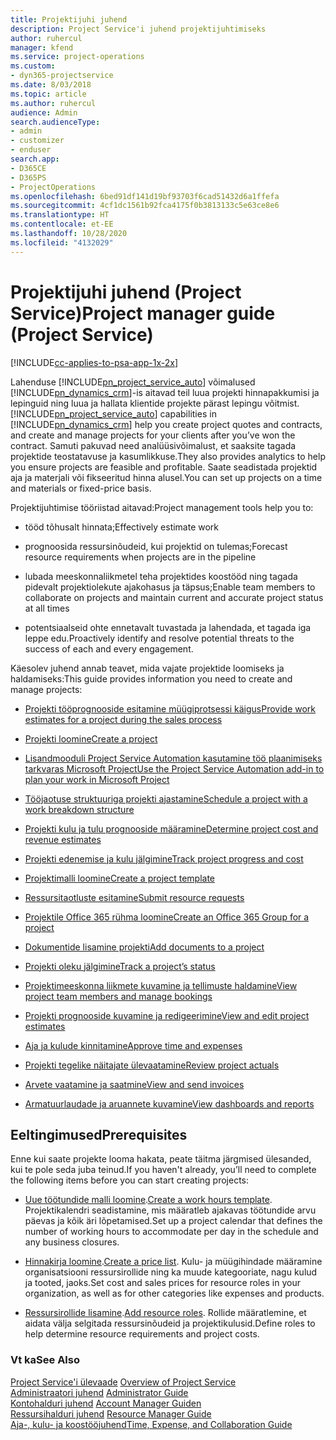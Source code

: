 ```yaml
---
title: Projektijuhi juhend
description: Project Service'i juhend projektijuhtimiseks
author: ruhercul
manager: kfend
ms.service: project-operations
ms.custom:
- dyn365-projectservice
ms.date: 8/03/2018
ms.topic: article
ms.author: ruhercul
audience: Admin
search.audienceType:
- admin
- customizer
- enduser
search.app:
- D365CE
- D365PS
- ProjectOperations
ms.openlocfilehash: 6bed91df141d19bf93703f6cad51432d6a1ffefa
ms.sourcegitcommit: 4cf1dc1561b92fca4175f0b3813133c5e63ce8e6
ms.translationtype: HT
ms.contentlocale: et-EE
ms.lasthandoff: 10/28/2020
ms.locfileid: "4132029"
---
```

# <a name="project-manager-guide-project-service"></a><span data-ttu-id="27cb9-103">Projektijuhi juhend (Project Service)</span><span class="sxs-lookup"><span data-stu-id="27cb9-103">Project manager guide (Project Service)</span></span>

[!INCLUDE[cc-applies-to-psa-app-1x-2x](../includes/cc-applies-to-psa-app-1x-2x.md)]

<span data-ttu-id="27cb9-104">Lahenduse [!INCLUDE[pn_project_service_auto](../includes/pn-project-service-auto.md)] võimalused  [!INCLUDE[pn_dynamics_crm](../includes/pn-dynamics-crm.md)]-is aitavad teil luua projekti hinnapakkumisi ja lepinguid ning luua ja hallata klientide projekte pärast lepingu võitmist.</span><span class="sxs-lookup"><span data-stu-id="27cb9-104">[!INCLUDE[pn_project_service_auto](../includes/pn-project-service-auto.md)] capabilities in [!INCLUDE[pn_dynamics_crm](../includes/pn-dynamics-crm.md)] help you create project quotes and contracts, and create and manage projects for your clients after you’ve won the contract.</span></span> <span data-ttu-id="27cb9-105">Samuti pakuvad need analüüsivõimalust, et saaksite tagada projektide teostatavuse ja kasumlikkuse.</span><span class="sxs-lookup"><span data-stu-id="27cb9-105">They also provides analytics to help you ensure projects are feasible and profitable.</span></span> <span data-ttu-id="27cb9-106">Saate seadistada projektid aja ja materjali või fikseeritud hinna alusel.</span><span class="sxs-lookup"><span data-stu-id="27cb9-106">You can set up projects on a time and materials or fixed-price basis.</span></span>  
  
 <span data-ttu-id="27cb9-107">Projektijuhtimise tööriistad aitavad:</span><span class="sxs-lookup"><span data-stu-id="27cb9-107">Project management tools help you to:</span></span>  
  
-   <span data-ttu-id="27cb9-108">tööd tõhusalt hinnata;</span><span class="sxs-lookup"><span data-stu-id="27cb9-108">Effectively estimate work</span></span>  
  
-   <span data-ttu-id="27cb9-109">prognoosida ressursinõudeid, kui projektid on tulemas;</span><span class="sxs-lookup"><span data-stu-id="27cb9-109">Forecast resource requirements when projects are in the pipeline</span></span>  
  
-   <span data-ttu-id="27cb9-110">lubada meeskonnaliikmetel teha projektides koostööd ning tagada pidevalt projektiolekute ajakohasus ja täpsus;</span><span class="sxs-lookup"><span data-stu-id="27cb9-110">Enable team members to collaborate on projects and maintain current and accurate project status at all times</span></span>  
  
-   <span data-ttu-id="27cb9-111">potentsiaalseid ohte ennetavalt tuvastada ja lahendada, et tagada iga leppe edu.</span><span class="sxs-lookup"><span data-stu-id="27cb9-111">Proactively identify and resolve potential threats to the success of each and every engagement.</span></span>  
  
<span data-ttu-id="27cb9-112">Käesolev juhend annab teavet, mida vajate projektide loomiseks ja haldamiseks:</span><span class="sxs-lookup"><span data-stu-id="27cb9-112">This guide provides information you need to create and manage projects:</span></span>  
  
-   [<span data-ttu-id="27cb9-113">Projekti tööprognooside esitamine müügiprotsessi käigus</span><span class="sxs-lookup"><span data-stu-id="27cb9-113">Provide work estimates for a project during the sales process</span></span>](../psa/provide-estimates-project-during-sales-process.md)  
  
-   [<span data-ttu-id="27cb9-114">Projekti loomine</span><span class="sxs-lookup"><span data-stu-id="27cb9-114">Create a project</span></span>](../psa/create-project.md)  
  
-   [<span data-ttu-id="27cb9-115">Lisandmooduli Project Service Automation kasutamine töö plaanimiseks tarkvaras Microsoft Project</span><span class="sxs-lookup"><span data-stu-id="27cb9-115">Use the Project Service Automation add-in to plan your work in Microsoft Project</span></span>](../psa/add-plan-work-microsoft-project.md)  
  
-   [<span data-ttu-id="27cb9-116">Tööjaotuse struktuuriga projekti ajastamine</span><span class="sxs-lookup"><span data-stu-id="27cb9-116">Schedule a project with a work breakdown structure</span></span>](../psa/schedule-project-work-breakdown-structure.md)  
  
-   [<span data-ttu-id="27cb9-117">Projekti kulu ja tulu prognooside määramine</span><span class="sxs-lookup"><span data-stu-id="27cb9-117">Determine project cost and revenue estimates</span></span>](../psa/determine-project-cost-revenue-estimates.md)  
  
-   [<span data-ttu-id="27cb9-118">Projekti edenemise ja kulu jälgimine</span><span class="sxs-lookup"><span data-stu-id="27cb9-118">Track project progress and cost</span></span>](../psa/track-project-progress-cost.md)  
  
-   [<span data-ttu-id="27cb9-119">Projektimalli loomine</span><span class="sxs-lookup"><span data-stu-id="27cb9-119">Create a project template</span></span>](../psa/create-project-template.md)  
  
-   [<span data-ttu-id="27cb9-120">Ressursitaotluste esitamine</span><span class="sxs-lookup"><span data-stu-id="27cb9-120">Submit resource requests</span></span>](../psa/submit-resource-requests.md)  
  
-   [<span data-ttu-id="27cb9-121">Projektile Office 365 rühma loomine</span><span class="sxs-lookup"><span data-stu-id="27cb9-121">Create an Office 365 Group for a project</span></span>](../psa/create-office-365-group-project.md)  
  
-   [<span data-ttu-id="27cb9-122">Dokumentide lisamine projekti</span><span class="sxs-lookup"><span data-stu-id="27cb9-122">Add documents to a project</span></span>](../psa/add-documents-project.md)  
  
-   [<span data-ttu-id="27cb9-123">Projekti oleku jälgimine</span><span class="sxs-lookup"><span data-stu-id="27cb9-123">Track a project’s status</span></span>](../psa/track-project-status.md)  
  
-   [<span data-ttu-id="27cb9-124">Projektimeeskonna liikmete kuvamine ja tellimuste haldamine</span><span class="sxs-lookup"><span data-stu-id="27cb9-124">View project team members and manage bookings</span></span>](../psa/view-project-team-members-manage-bookings.md)  
  
-   [<span data-ttu-id="27cb9-125">Projekti prognooside kuvamine ja redigeerimine</span><span class="sxs-lookup"><span data-stu-id="27cb9-125">View and edit project estimates</span></span>](../psa/view-edit-project-estimates.md)  
  
-   [<span data-ttu-id="27cb9-126">Aja ja kulude kinnitamine</span><span class="sxs-lookup"><span data-stu-id="27cb9-126">Approve time and expenses</span></span>](../psa/approve-time-expenses.md)  
  
-   [<span data-ttu-id="27cb9-127">Projekti tegelike näitajate ülevaatamine</span><span class="sxs-lookup"><span data-stu-id="27cb9-127">Review project actuals</span></span>](../psa/review-project-actuals.md)  
  
-   [<span data-ttu-id="27cb9-128">Arvete vaatamine ja saatmine</span><span class="sxs-lookup"><span data-stu-id="27cb9-128">View and send invoices</span></span>](../psa/view-send-invoices.md)  
  
-   [<span data-ttu-id="27cb9-129">Armatuurlaudade ja aruannete kuvamine</span><span class="sxs-lookup"><span data-stu-id="27cb9-129">View dashboards and reports</span></span>](../psa/view-dashboards-reports.md)  
  
## <a name="prerequisites"></a><span data-ttu-id="27cb9-130">Eeltingimused</span><span class="sxs-lookup"><span data-stu-id="27cb9-130">Prerequisites</span></span>  
 <span data-ttu-id="27cb9-131">Enne kui saate projekte looma hakata, peate täitma järgmised ülesanded, kui te pole seda juba teinud.</span><span class="sxs-lookup"><span data-stu-id="27cb9-131">If you haven't already, you’ll need to complete the following items before you can start creating projects:</span></span>  
  
-   <span data-ttu-id="27cb9-132">[Uue töötundide malli loomine](../psa/create-work-hours-template.md).</span><span class="sxs-lookup"><span data-stu-id="27cb9-132">[Create a work hours template](../psa/create-work-hours-template.md).</span></span> <span data-ttu-id="27cb9-133">Projektikalendri seadistamine, mis määratleb ajakavas töötundide arvu päevas ja kõik äri lõpetamised.</span><span class="sxs-lookup"><span data-stu-id="27cb9-133">Set up a project calendar that defines the number of working hours to accommodate per day in the schedule and any business closures.</span></span>  
  
-   <span data-ttu-id="27cb9-134">[Hinnakirja loomine](../psa/create-price-list.md).</span><span class="sxs-lookup"><span data-stu-id="27cb9-134">[Create a price list](../psa/create-price-list.md).</span></span> <span data-ttu-id="27cb9-135">Kulu- ja müügihindade määramine organisatsiooni ressursirollide ning ka muude kategooriate, nagu kulud ja tooted, jaoks.</span><span class="sxs-lookup"><span data-stu-id="27cb9-135">Set cost and sales prices for resource roles in your organization, as well as for other categories like expenses and products.</span></span>  
  
-   <span data-ttu-id="27cb9-136">[Ressursirollide lisamine](../psa/add-resource-roles.md).</span><span class="sxs-lookup"><span data-stu-id="27cb9-136">[Add resource roles](../psa/add-resource-roles.md).</span></span> <span data-ttu-id="27cb9-137">Rollide määratlemine, et aidata välja selgitada ressursinõudeid ja projektikulusid.</span><span class="sxs-lookup"><span data-stu-id="27cb9-137">Define roles to help determine resource requirements and project costs.</span></span>  
  
### <a name="see-also"></a><span data-ttu-id="27cb9-138">Vt ka</span><span class="sxs-lookup"><span data-stu-id="27cb9-138">See Also</span></span>  
 <span data-ttu-id="27cb9-139">[Project Service'i ülevaade](../psa/overview.md) </span><span class="sxs-lookup"><span data-stu-id="27cb9-139">[Overview of Project Service](../psa/overview.md) </span></span>  
 <span data-ttu-id="27cb9-140">[Administraatori juhend](../psa/admin-guide.md) </span><span class="sxs-lookup"><span data-stu-id="27cb9-140">[Administrator Guide](../psa/admin-guide.md) </span></span>  
 <span data-ttu-id="27cb9-141">[Kontohalduri juhend](../psa/account-manager-guide.md) </span><span class="sxs-lookup"><span data-stu-id="27cb9-141">[Account Manager Guiden](../psa/account-manager-guide.md) </span></span>  
 <span data-ttu-id="27cb9-142">[Ressursihalduri juhend](../psa/resource-manager-guide.md) </span><span class="sxs-lookup"><span data-stu-id="27cb9-142">[Resource Manager Guide](../psa/resource-manager-guide.md) </span></span>  
 [<span data-ttu-id="27cb9-143">Aja-, kulu- ja koostööjuhend</span><span class="sxs-lookup"><span data-stu-id="27cb9-143">Time, Expense, and Collaboration Guide</span></span>](../psa/time-expense-collaboration-guide.md)

